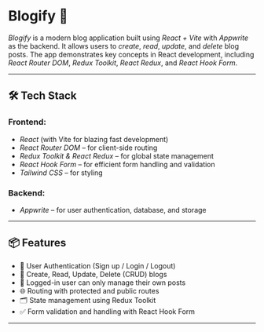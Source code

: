 # Blogify 📝

*Blogify* is a modern blog application built using *React + Vite* with *Appwrite* as the backend. It allows users to *create*, *read*, *update*, and *delete* blog posts. The app demonstrates key concepts in React development, including *React Router DOM*, *Redux Toolkit*, *React Redux*, and *React Hook Form*.

---

## 🛠 Tech Stack

### Frontend:
- *React* (with Vite for blazing fast development)
- *React Router DOM* – for client-side routing
- *Redux Toolkit & React Redux* – for global state management
- *React Hook Form* – for efficient form handling and validation
- *Tailwind CSS* – for styling

### Backend:
- *Appwrite* – for user authentication, database, and storage

---

## 📦 Features

- 🔐 User Authentication (Sign up / Login / Logout)
- 📝 Create, Read, Update, Delete (CRUD) blogs
- 👤 Logged-in user can only manage their own posts
- 🌐 Routing with protected and public routes
- 🗂 State management using Redux Toolkit
- ✅ Form validation and handling with React Hook Form

---